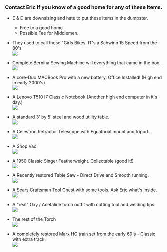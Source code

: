 ### Contact Eric if you know of a good home for any of these items.
-  E & D  are downsizing and hate to put these items in the dumpster.
   -  Free to a good home
   -  Possible Fee for Middlemen.

- They used to call these "Girls Bikes.  IT's a Schwinn 15 Speed from the 80's </br>
<a href="./GoodPics/BIke.jpg"> <img src="./GoodPics/ThumbNails/BIke.jpg"> </a> </br>

-  Complete Bernina Sewing Machine will everything that came in the box.</br>
<a href="./GoodPics/Bernina.jpg"> <img src="./GoodPics/ThumbNails/Bernina.jpg"> </a> </br>
   
-  A core-Duo MACBook Pro with a new battery.  Office Installed!  (High end in early 2000's)</br>
<a href="./GoodPics/Mac-Pro.jpg"> <img src="./GoodPics/ThumbNails/Mac-Pro.jpg"> </a> </br>
   
-  A Lenovo  T510 I7 Classic Notebook  (Another high end computer in it's day.)</br>
<a href="./GoodPics/T510.jpg"> <img src="./GoodPics/ThumbNails/T510.jpg"> </a> </br>
   
-  A standard 3' by 5' steel and wood utility table.</br>
<a href="./GoodPics/Table.png"> <img src="./GoodPics/ThumbNails/Table.png"> </a> </br>
   
- A Celestron Refractor Telescope with Equatorial mount and tripod.</br>
<a href="./GoodPics/Telescope-1.jpg"> <img src="./GoodPics/ThumbNails/Telescope-1.jpg"> </a> </br>
  
-  A Shop Vac </br>
<a href="./GoodPics/Shop-Vac.jpg"> <img src="./GoodPics/ThumbNails/Shop-Vac.jpg"> </a> </br>
   
- A 1950 Classic Singer Featherweight.  Collectable (good it!)</br>
<a href="./GoodPics/Singer.jpg"> <img src="./GoodPics/ThumbNails/Singer.jpg"> </a> </br>
   
- A Recently restored Table Saw - Direct Drive and Smooth running.</br>
<a href="./GoodPics/Table-Saw.jpg"> <img src="./GoodPics/ThumbNails/Table-Saw.jpg"> </a> </br>
  
-  A Sears Craftsman Tool Chest with some tools.  Ask Eric what's inside. </br>
<a href="./GoodPics/Tool-Cabinet-1.jpg"> <img src="./GoodPics/ThumbNails/Tool-Cabinet-1.jpg"> </a> </br>
   
-  A "real" Oxy / Acetaline torch outfit with cutting tool and welding tips.</br>
<a href="./GoodPics/Torch-2.jpg"> <img src="./GoodPics/ThumbNails/Torch-2.jpg"> </a> </br>

-  The rest of the Torch</br>
<a href="./GoodPics/Torch.jpg"> <img src="./GoodPics/ThumbNails/Torch.jpg"> </a> </br>

-  A completely restored Marx HO train set from the early 60's -  Classic with extra track.   </br>
<a href="./GoodPics/Train.jpg"> <img src="./GoodPics/ThumbNails/Train.jpg"> </a> </br>
